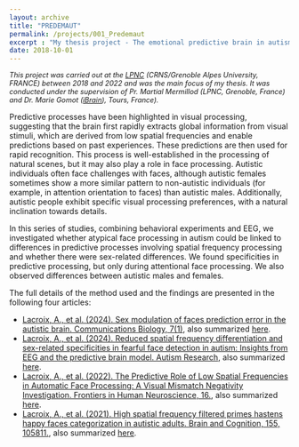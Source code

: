 ```yaml
---
layout: archive
title: "PREDEMAUT"
permalink: /projects/001_Predemaut
excerpt : "My thesis project - The emotional predictive brain in autism and sex differences."
date: 2018-10-01
---
```


<p style="font-size: 0.9em; font-style: italic;">
This project was carried out at the <a href="https://lpnc.univ-grenoble-alpes.fr/fr">LPNC</a> (CRNS/Grenoble Alpes University, FRANCE) between 2018 and 2022 and was the main focus of my thesis. 
It was conducted under the supervision of Pr. Martial Mermillod (LPNC, Grenoble, France) and Dr. Marie Gomot (<a href="https://ibrain.univ-tours.fr">iBrain</a>), Tours, France).
</p>

Predictive processes have been highlighted in visual processing, suggesting that the brain first rapidly extracts global information from visual stimuli, which are derived from low spatial frequencies and enable predictions based on past experiences. These predictions are then used for rapid recognition. 
This process is well-established in the processing of natural scenes, but it may also play a role in face processing. 
Autistic individuals often face challenges with faces, although autistic females sometimes show a more similar pattern to non-autistic individuals (for example, in attention orientation to faces) than autistic males. 
Additionally, autistic people exhibit specific visual processing preferences, with a natural inclination towards details.

In this series of studies, combining behavioral experiments and EEG, we investigated whether atypical face processing in autism could be linked to differences in predictive processes involving spatial frequency processing and whether there were sex-related differences. 
We found specificities in predictive processing, but only during attentional face processing. 
We also observed differences between autistic males and females.

The full details of the method used and the findings are presented in the following four articles:

- [Lacroix, A., et al. (2024). Sex modulation of faces prediction error in the autistic brain. Communications Biology, 7(1)](https://doi.org/10.1038/s42003-024-05807-4), also summarized [here](/publication/2024-01-25-Sex-modulation-of-fces-prediction-error-in-the-autistic-brain).
- [Lacroix, A., et al. (2024). Reduced spatial frequency differentiation and sex-related specificities in fearful face detection in autism: Insights from EEG and the predictive brain model. Autism Research](https://doi.org/10.1002/aur.3209), also summarized [here](/publication/2024-01-01-spatial-frequency-differentiation-autism).
- [Lacroix, A., et al. (2022). The Predictive Role of Low Spatial Frequencies in Automatic Face Processing: A Visual Mismatch Negativity Investigation. Frontiers in Human Neuroscience, 16.](https://www.frontiersin.org/article/10.3389/fnhum.2022.838454), also summarized [here](/publication/2022-01-01-predictive-role-low-spatial-frequencies).
- [Lacroix, A., et al. (2021). High spatial frequency filtered primes hastens happy faces categorization in autistic adults. Brain and Cognition, 155, 105811.](https://doi.org/10.1016/j.bandc.2021.105811), also summarized [here](/publication/2021-01-01-high-spatial-frequency-happy-faces-autism).